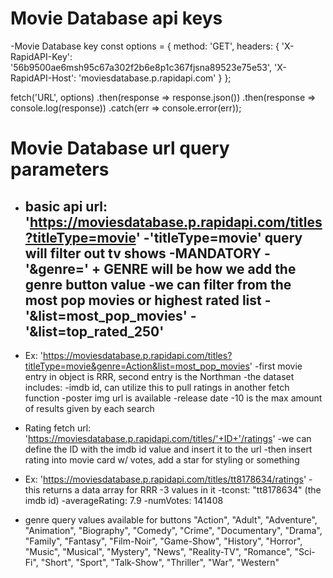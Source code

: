 # Movie Database api keys

 -Movie Database key 
const options = {
	method: 'GET',
	headers: {
    'X-RapidAPI-Key': '56b9500ae6msh95c67a302f2b6e8p1c367fjsna89523e75e53',
    'X-RapidAPI-Host': 'moviesdatabase.p.rapidapi.com'
	}
};

  fetch('URL', options)
    .then(response => response.json())
    .then(response => console.log(response))
    .catch(err => console.error(err));

# Movie Database url query parameters

- basic api url:
'https://moviesdatabase.p.rapidapi.com/titles?titleType=movie'
  -'titleType=movie' query will filter out tv shows -MANDATORY
  -'&genre=' + GENRE will be how we add the genre button value 
  -we can filter from the most pop movies or highest rated list
    -'&list=most_pop_movies'
    -'&list=top_rated_250'
    -

- Ex: 'https://moviesdatabase.p.rapidapi.com/titles?titleType=movie&genre=Action&list=most_pop_movies'
  -first movie entry in object is RRR, second entry is the Northman
  -the dataset includes:
  -imdb id, can utilize this to pull ratings in another fetch function
    -poster img url is available
    -release date
  -10 is the max amount of results given by each search

- Rating fetch url:
  'https://moviesdatabase.p.rapidapi.com/titles/'+ID+'/ratings'
  -we can define the ID with the imdb id value and insert it to the url 
  -then insert rating into movie card w/ votes, add a star for styling or something
  
- Ex: 'https://moviesdatabase.p.rapidapi.com/titles/tt8178634/ratings'
  -this returns a data array for RRR
   -3 values in it
    -tconst: "tt8178634" (the imdb id) 
    -averageRating: 7.9
    -numVotes: 141408




- genre query values available for buttons
  "Action",
  "Adult",
  "Adventure",
  "Animation",
  "Biography",
  "Comedy",
  "Crime",
  "Documentary",
  "Drama",
  "Family",
  "Fantasy",
  "Film-Noir",
  "Game-Show",
  "History",
  "Horror",
  "Music",
  "Musical",
  "Mystery",
  "News",
  "Reality-TV",
  "Romance",
  "Sci-Fi",
  "Short",
  "Sport",
  "Talk-Show",
  "Thriller",
  "War",
  "Western"



